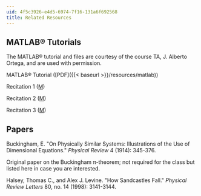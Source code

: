 ```yaml
---
uid: 4f5c3926-e4d5-6974-7f16-131a6f692568
title: Related Resources
---
```


MATLAB® Tutorials
-----------------

The MATLAB® tutorial and files are courtesy of the course TA, J. Alberto Ortega, and are used with permission.

MATLAB® Tutorial ([PDF]({{< baseurl >}}/resources/matlab))

Recitation 1 ([M](/courses/civil-and-environmental-engineering/1-050-engineering-mechanics-i-fall-2007/related-resources/MATLABrecitation.m))

Recitation 2 ([M](/courses/civil-and-environmental-engineering/1-050-engineering-mechanics-i-fall-2007/related-resources/MATLAB_rec2.m))

Recitation 3 ([M](/courses/civil-and-environmental-engineering/1-050-engineering-mechanics-i-fall-2007/related-resources/MATLAB_rec3.m))

Papers
------

Buckingham, E. "On Physically Similar Systems: Illustrations of the Use of Dimensional Equations." _Physical Review_ 4 (1914): 345-376.

Original paper on the Buckingham π-theorem; not required for the class but listed here in case you are interested.

Halsey, Thomas C., and Alex J. Levine. "How Sandcastles Fall." _Physical Review Letters_ 80, no. 14 (1998): 3141-3144.